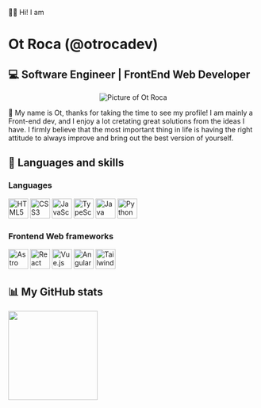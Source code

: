 
👋🏼 Hi! I am 
# Ot Roca (@otrocadev)
## 💻 **Software Engineer | FrontEnd Web Developer**

<p align="center" width="300">
  <img src="./otroca.avif" alt="Picture of Ot Roca">
</p>

🙂 My name is Ot, thanks for taking the time to see my profile! I am mainly a Front-end dev, and I enjoy a lot cretating great solutions from the ideas I have. I firmly believe that the most important thing in life is having the right attitude to always improve and bring out the best version of yourself.

## 🧰 Languages and skills

### Languages
<p align="left">
  <img src="https://cdn.jsdelivr.net/gh/devicons/devicon/icons/html5/html5-original.svg" width="40" alt="HTML5" />
  <img src="https://cdn.jsdelivr.net/gh/devicons/devicon/icons/css3/css3-original.svg" width="40" alt="CSS3" />
  <img src="https://cdn.jsdelivr.net/gh/devicons/devicon/icons/javascript/javascript-original.svg" width="40" alt="JavaScript" />
  <img src="https://cdn.jsdelivr.net/gh/devicons/devicon/icons/typescript/typescript-original.svg" width="40" alt="TypeScript" />
  <img src="https://cdn.jsdelivr.net/gh/devicons/devicon/icons/java/java-original.svg" width="40" alt="Java" />
  <img src="https://cdn.jsdelivr.net/gh/devicons/devicon/icons/python/python-original.svg" width="40" alt="Python" />
</p>

### Frontend Web frameworks
<p align="left">
  <img src="https://cdn.jsdelivr.net/gh/devicons/devicon/icons/astro/astro-original.svg" width="40" alt="Astro" />
  <img src="https://cdn.jsdelivr.net/gh/devicons/devicon/icons/react/react-original.svg" width="40" alt="React" />
  <img src="https://cdn.jsdelivr.net/gh/devicons/devicon/icons/vuejs/vuejs-original.svg" width="40" alt="Vue.js" />
  <img src="https://cdn.jsdelivr.net/gh/devicons/devicon@latest/icons/angular/angular-original.svg" width="40" alt="Angular" />
  <img src="https://cdn.jsdelivr.net/gh/devicons/devicon@latest/icons/tailwindcss/tailwindcss-original-original.svg" width="40" alt="Tailwind CSS" />
</p>
  

## 📊 My GitHub stats
<p align="left" display="flex">
  <img src="https://github-readme-stats.vercel.app/api/top-langs/?username=otrocadev&layout=compact&theme=radical" height="180">
</p>
